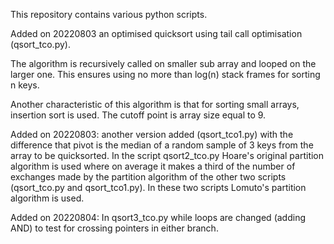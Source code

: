 This repository contains various python scripts.

Added on 20220803 an optimised quicksort using tail call optimisation (qsort_tco.py).

The algorithm is recursively called on smaller sub array and 
looped on the larger one. This ensures using no more than log(n)
stack frames for sorting n keys.

Another characteristic of this algorithm is that for sorting small arrays,
insertion sort is used. The cutoff point is array size equal to 9.

Added on 20220803: another version added (qsort_tco1.py) with the difference that pivot is 
the median of a random sample of 3 keys from the array to be quicksorted. In the script qsort2_tco.py
Hoare's original partition algorithm is used where on average it makes a third of the number of exchanges
made by the partition algorithm of the other two scripts (qsort_tco.py and qsort_tco1.py). In these two scripts Lomuto's partition
algorithm is used. 


Added on 20220804: In qsort3_tco.py while loops are changed (adding AND) to test for crossing pointers in either branch.
